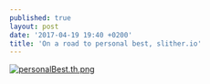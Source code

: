 ```yaml
---
published: true
layout: post
date: '2017-04-19 19:40 +0200'
title: 'On a road to personal best, slither.io'
---
```

[![personalBest.th.png](https://cdn.scrot.moe/images/2017/04/19/personalBest.th.png)](https://cdn.scrot.moe/images/2017/04/19/personalBest.png)

